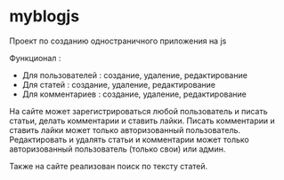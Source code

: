 # myblogjs

Проект по созданию одностраничного приложения на js

Функционал :
- Для пользователей : создание, удаление, редактирование
- Для статей : создание, удаление, редактирование
- Для комментариев : создание, удаление, редактирование

На сайте может зарегистрироваться любой пользователь и писать статьи, делать комментарии и ставить лайки.
Писать комментарии и ставить лайки может только авторизованный пользователь.
Редактировать и удалять статьи и комментарии может только авторизованный пользователь (только свои) или админ.

Также на сайте реализован поиск по тексту статей.


